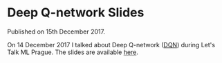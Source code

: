<!doctype html>
<html>
<head>
<meta charset="UTF-8">
<title>Deep Q-network Slides</title>
</head>
<body>

# Deep Q-network Slides

Published on 15th December 2017.

On 14 December 2017 I talked about Deep Q-network ([DQN][]) during
Let's Talk ML Prague.
The slides are available [here][slides].

[dqn]: https://deepmind.com/research/dqn/ (DeepMind on DQN)
[slides]: slides/dqn-slides.pdf

</body>
</html>
